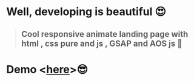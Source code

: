 # Well, developing is beautiful 😍

> ## Cool responsive animate landing page with html , css pure and js , GSAP and AOS js 🌴

# Demo <[here](https://pooyasamimi.github.io/honeyshop/)>😎
